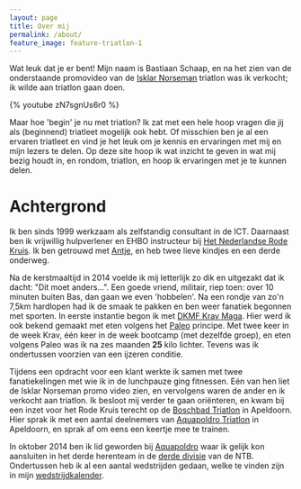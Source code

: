 ```yaml
---
layout: page
title: Over mij
permalink: /about/
feature_image: feature-triatlon-1
---
```


Wat leuk dat je er bent! Mijn naam is Bastiaan Schaap, en na het zien van de onderstaande promovideo van de [Isklar Norseman](http://www.nxtri.com/) triatlon was ik verkocht; ik wilde aan triatlon gaan doen.

{% youtube zN7sgnUs6r0 %}

Maar hoe 'begin' je nu met triatlon? Ik zat met een hele hoop vragen die jij als (beginnend) triatleet mogelijk ook hebt. Of misschien ben je al een ervaren triatleet en vind je het leuk om je kennis en ervaringen met mij en mijn lezers te delen. Op deze site hoop ik wat inzicht te geven in wat mij bezig houdt in, en rondom, triatlon, en hoop ik ervaringen met je te kunnen delen.

# Achtergrond
Ik ben sinds 1999 werkzaam als zelfstandig consultant in de ICT. Daarnaast ben ik vrijwillig hulpverlener en EHBO instructeur bij [Het Nederlandse Rode Kruis](http://www.rodekruis.nl). Ik ben  getrouwd met [Antje](http://www.hetschapenhuys.nl), en heb twee lieve kindjes en een derde onderweg.

Na de kerstmaaltijd in 2014 voelde ik mij letterlijk zo dik en uitgezakt dat ik dacht: "Dit moet anders...". Een goede vriend, militair, riep toen: over 10 minuten buiten Bas, dan gaan we even 'hobbelen'. Na een rondje  van zo'n 7,5km hardlopen had ik de smaak te pakken en ben weer fanatiek begonnen met sporten. In eerste instantie begon ik met [DKMF Krav Maga](http://www.dkmf.nl/). Hier werd ik ook bekend gemaakt met eten volgens het [Paleo](http://www.paleo.nl) principe. Met twee keer in de week Krav, één keer in de week  bootcamp (met dezelfde groep), en eten volgens Paleo was ik na zes maanden <b>25</b> kilo lichter. Tevens  was ik ondertussen voorzien van een ijzeren conditie.

Tijdens een opdracht voor een klant werkte ik samen met twee fanatiekelingen met wie ik in de lunchpauze ging fitnessen. Eén van hen liet de Isklar Norseman promo video zien, en vervolgens waren de ander en ik  verkocht aan triatlon. Ik besloot mij verder te gaan oriënteren, en kwam bij een inzet voor het Rode Kruis terecht op de [Boschbad Triatlon](http://triathlonapeldoorn.nl/) in Apeldoorn. Hier sprak ik met een aantal deelnemers van [Aquapoldro Triatlon](http://tri.aquapoldro.nl/) in Apeldoorn, en sprak af om eens  een keertje mee te trainen.

In oktober 2014 ben ik lid geworden bij [Aquapoldro](http://tri.aquapoldro.nl/) waar ik gelijk kon aansluiten in het derde herenteam in de [derde divisie](http://www.3edivisietriathlon.nl/) van de NTB. Ondertussen heb ik al een aantal wedstrijden gedaan, welke te vinden zijn in mijn [wedstrijdkalender](/wedstrijden).
